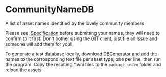 # CommunityNameDB
A list of asset names identified by the lovely community members

Please see: [Specification](https://github.com/dtzxporter/CommunityNameDB/blob/master/spec.md) before submitting your names, they will need to confirm to it first. Don't bother using the GIT client, just file an Issue and someone will add them for you!

To generate a test database locally, download [DBGenerator](https://mega.nz/#!tZ5THDKY!jQdvzawOYyLvP3n0Gx9g8PpkwsvFMWjEV9zYt004_70) and add the names to the corrosponding text file per asset type, one per line, then run the program. Copy the resulting *.wni files to the `package_index` folder and reload the assets.